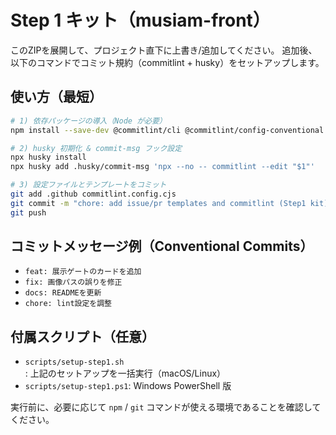 # Step 1 キット（musiam-front）

このZIPを展開して、プロジェクト直下に上書き/追加してください。
追加後、以下のコマンドでコミット規約（commitlint + husky）をセットアップします。

## 使い方（最短）
```bash
# 1) 依存パッケージの導入（Node が必要）
npm install --save-dev @commitlint/cli @commitlint/config-conventional husky

# 2) husky 初期化 & commit-msg フック設定
npx husky install
npx husky add .husky/commit-msg 'npx --no -- commitlint --edit "$1"'

# 3) 設定ファイルとテンプレートをコミット
git add .github commitlint.config.cjs
git commit -m "chore: add issue/pr templates and commitlint (Step1 kit)"
git push
```

## コミットメッセージ例（Conventional Commits）
- `feat: 展示ゲートのカードを追加`
- `fix: 画像パスの誤りを修正`
- `docs: READMEを更新`
- `chore: lint設定を調整`

## 付属スクリプト（任意）
- `scripts/setup-step1.sh` : 上記のセットアップを一括実行（macOS/Linux）
- `scripts/setup-step1.ps1`: Windows PowerShell 版

実行前に、必要に応じて `npm` / `git` コマンドが使える環境であることを確認してください。
